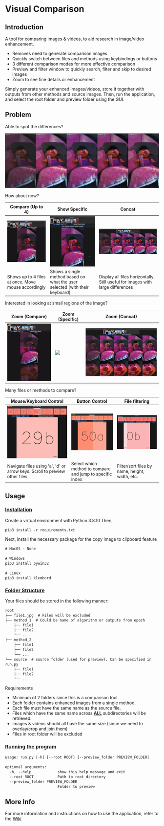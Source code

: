 # Visual Comparison

## Introduction
A tool for comparing images & videos, to aid research in image/video enhancement.

- Removes need to generate comparison images
- Quickly switch between files and methods using keybindings or buttons
- 3 different comparison modes for more effective comparison
- Preview and filter window to quickly search, filter and skip to desired images
- Zoom to see fine details or enhancement

Simply generate your enhanced images/videos, store it together with outputs from other methods and source images. Then,
run the application, and select the root folder and preview folder using the GUI.

## Problem

Able to spot the differences?

![](documentation_images/hard_comparison.jpg)

How about now?
![]()

| Compare (Up to 4) | Show Specific | Concat |
| --- | --- | --- |
| ![](documentation_images/compare.gif) | ![](documentation_images/specific.gif) | ![](documentation_images/concat.jpg) |
| Shows up to 4 files at once. Move mouse accordingly | Shows a single method based on what the user selected (with their keyboard) | Display all files horizontally. Still useful for images with large differences |

Interested in looking at small regions of the image?

| Zoom (Compare) | Zoom (Specific) | Zoom (Concat) |
| --- | --- | --- |
| ![](documentation_images/zoom_compare.gif) | ![](documentation_images/zoom_specific.gif) | ![](documentation_images/zoom_concat.jpg) |

Many files or methods to compare?

| Mouse/Keyboard Control | Button Control | File filtering |
| --- | --- | --- |
| ![](documentation_images/navigation_ad_scroller.gif) | ![](documentation_images/idx_method_buttons.gif) | ![](documentation_images/filtering.gif) |
| Navigate files using 'a', 'd' or arrow keys. Scroll to preview other files | Select which method to compare and jump to specific index | Filter/sort files by name, height, width, etc. |

## Usage

### <u> Installation </u>

Create a virtual environment with Python 3.8.10 Then,

```
pip3 install -r requirements.txt
```

Next, install the necessary package for the copy image to clipboard feature
```
# MacOS - None

# Windows
pip3 install pywin32

# Linux
pip3 install klembord
```


### <u> Folder Structure </u>

Your files should be stored in the following manner:

```
root
├── file1.jpg  # Files will be excluded
├── method_1  # Could be name of algorithm or outputs from epoch
    ├── file1
    ├── file2
    └── ...
├── method_2
    ├── file1
    ├── file2
    └── ...
└── source  # source folder (used for preview). Can be specified in run.py
    ├── file1
    ├── file2
    └── ...
```

Requirements
- Minimum of 2 folders since this is a comparison tool.
- Each folder contains enhanced images from a single method.
- Each file must have the same name as the source file.
- Files which have the same name across <b><u>ALL</u></b> subdirectories will be retrieved.
- Images & videos should all have the same size (since we need to overlay/crop and join them)
- Files in root folder will be excluded

### <u> Running the program </u>
```
usage: run.py [-h] [--root ROOT] [--preview_folder PREVIEW_FOLDER]

optional arguments:
  -h, --help            show this help message and exit
  --root ROOT           Path to root directory
  --preview_folder PREVIEW_FOLDER
                        Folder to preview
```

## More Info

For more information and instructions on how to use the application, refer to the [Wiki](https://github.com/shaunhwq/visual_comparison/wiki)
